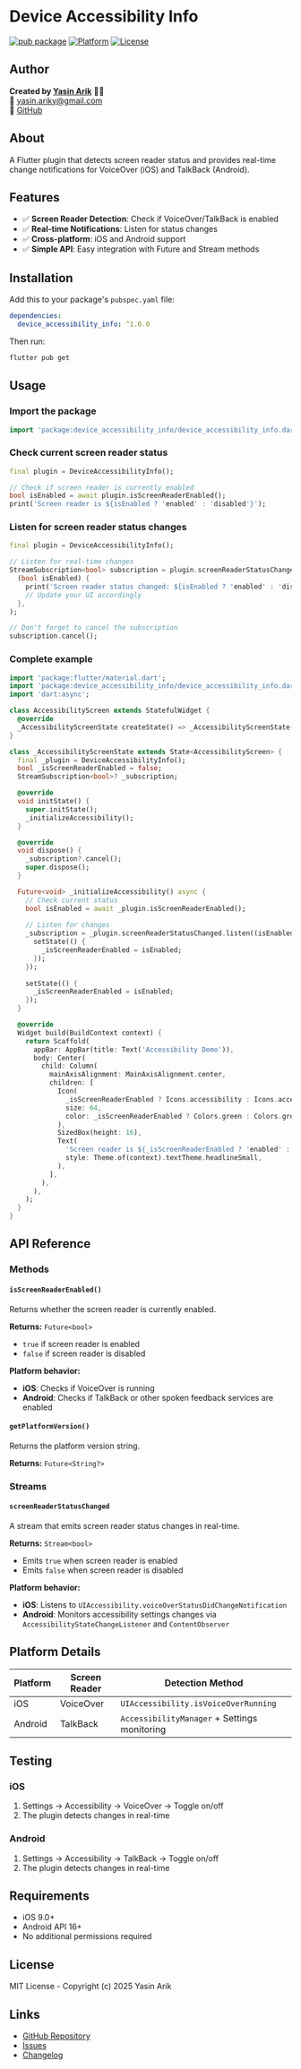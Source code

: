 # Device Accessibility Info

[![pub package](https://img.shields.io/pub/v/device_accessibility_info.svg)](https://pub.dev/packages/device_accessibility_info)
[![Platform](https://img.shields.io/badge/platform-flutter-blue.svg)](https://flutter.dev)
[![License](https://img.shields.io/badge/license-MIT-green.svg)](LICENSE)

## Author

**Created by [Yasin Arik](https://linkedin.com/in/yasinarik)** 👨‍💻  
📧 [yasin.ariky@gmail.com](mailto:yasin.ariky@gmail.com)  
🐙 [GitHub](https://github.com/yasinarik)

## About

A Flutter plugin that detects screen reader status and provides real-time change notifications for VoiceOver (iOS) and TalkBack (Android).

## Features

- ✅ **Screen Reader Detection**: Check if VoiceOver/TalkBack is enabled
- ✅ **Real-time Notifications**: Listen for status changes
- ✅ **Cross-platform**: iOS and Android support
- ✅ **Simple API**: Easy integration with Future and Stream methods

## Installation

Add this to your package's `pubspec.yaml` file:

```yaml
dependencies:
  device_accessibility_info: ^1.0.0
```

Then run:

```bash
flutter pub get
```

## Usage

### Import the package

```dart
import 'package:device_accessibility_info/device_accessibility_info.dart';
```

### Check current screen reader status

```dart
final plugin = DeviceAccessibilityInfo();

// Check if screen reader is currently enabled
bool isEnabled = await plugin.isScreenReaderEnabled();
print('Screen reader is ${isEnabled ? 'enabled' : 'disabled'}');
```

### Listen for screen reader status changes

```dart
final plugin = DeviceAccessibilityInfo();

// Listen for real-time changes
StreamSubscription<bool> subscription = plugin.screenReaderStatusChanged.listen(
  (bool isEnabled) {
    print('Screen reader status changed: ${isEnabled ? 'enabled' : 'disabled'}');
    // Update your UI accordingly
  },
);

// Don't forget to cancel the subscription
subscription.cancel();
```

### Complete example

```dart
import 'package:flutter/material.dart';
import 'package:device_accessibility_info/device_accessibility_info.dart';
import 'dart:async';

class AccessibilityScreen extends StatefulWidget {
  @override
  _AccessibilityScreenState createState() => _AccessibilityScreenState();
}

class _AccessibilityScreenState extends State<AccessibilityScreen> {
  final _plugin = DeviceAccessibilityInfo();
  bool _isScreenReaderEnabled = false;
  StreamSubscription<bool>? _subscription;

  @override
  void initState() {
    super.initState();
    _initializeAccessibility();
  }

  @override
  void dispose() {
    _subscription?.cancel();
    super.dispose();
  }

  Future<void> _initializeAccessibility() async {
    // Check current status
    bool isEnabled = await _plugin.isScreenReaderEnabled();
    
    // Listen for changes
    _subscription = _plugin.screenReaderStatusChanged.listen((isEnabled) {
      setState(() {
        _isScreenReaderEnabled = isEnabled;
      });
    });
    
    setState(() {
      _isScreenReaderEnabled = isEnabled;
    });
  }

  @override
  Widget build(BuildContext context) {
    return Scaffold(
      appBar: AppBar(title: Text('Accessibility Demo')),
      body: Center(
        child: Column(
          mainAxisAlignment: MainAxisAlignment.center,
          children: [
            Icon(
              _isScreenReaderEnabled ? Icons.accessibility : Icons.accessibility_outlined,
              size: 64,
              color: _isScreenReaderEnabled ? Colors.green : Colors.grey,
            ),
            SizedBox(height: 16),
            Text(
              'Screen reader is ${_isScreenReaderEnabled ? 'enabled' : 'disabled'}',
              style: Theme.of(context).textTheme.headlineSmall,
            ),
          ],
        ),
      ),
    );
  }
}
```

## API Reference

### Methods

#### `isScreenReaderEnabled()`

Returns whether the screen reader is currently enabled.

**Returns:** `Future<bool>`
- `true` if screen reader is enabled
- `false` if screen reader is disabled

**Platform behavior:**
- **iOS**: Checks if VoiceOver is running
- **Android**: Checks if TalkBack or other spoken feedback services are enabled

#### `getPlatformVersion()`

Returns the platform version string.

**Returns:** `Future<String?>`

### Streams

#### `screenReaderStatusChanged`

A stream that emits screen reader status changes in real-time.

**Returns:** `Stream<bool>`
- Emits `true` when screen reader is enabled
- Emits `false` when screen reader is disabled

**Platform behavior:**
- **iOS**: Listens to `UIAccessibility.voiceOverStatusDidChangeNotification`
- **Android**: Monitors accessibility settings changes via `AccessibilityStateChangeListener` and `ContentObserver`

## Platform Details

| Platform | Screen Reader | Detection Method |
|----------|---------------|------------------|
| iOS      | VoiceOver     | `UIAccessibility.isVoiceOverRunning` |
| Android  | TalkBack      | `AccessibilityManager` + Settings monitoring |

## Testing

### iOS
1. Settings → Accessibility → VoiceOver → Toggle on/off
2. The plugin detects changes in real-time

### Android  
1. Settings → Accessibility → TalkBack → Toggle on/off
2. The plugin detects changes in real-time

## Requirements

- iOS 9.0+
- Android API 16+
- No additional permissions required

## License

MIT License - Copyright (c) 2025 Yasin Arik

## Links

- [GitHub Repository](https://github.com/yasinarik/device_accessibility_info)
- [Issues](https://github.com/yasinarik/device_accessibility_info/issues)
- [Changelog](CHANGELOG.md)

